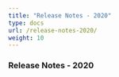 ```yaml
---
title: "Release Notes - 2020"
type: docs
url: /release-notes-2020/
weight: 10
---
```


### **Release Notes - 2020**
